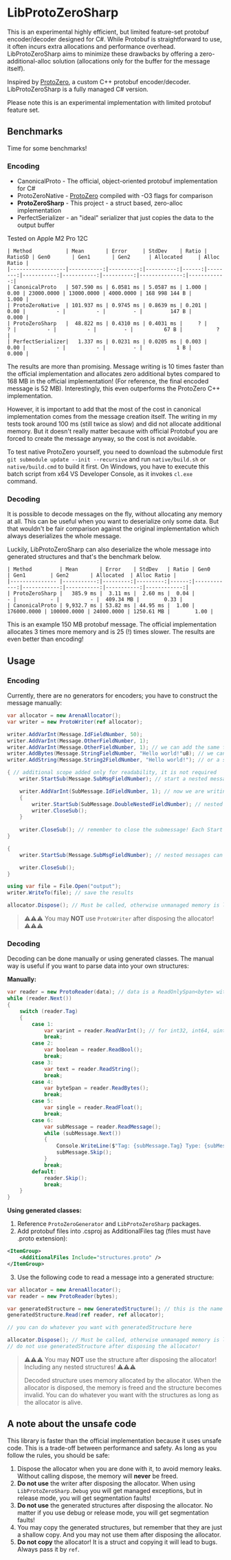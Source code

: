 # LibProtoZeroSharp

This is an experimental highly efficient, but limited feature-set protobuf encoder/decoder designed for C#. While Protobuf is straightforward to use, it often incurs extra allocations and performance overhead. LibProtoZeroSharp aims to minimize these drawbacks by offering a zero-additional-alloc solution (allocations only for the buffer for the message itself).

Inspired by [ProtoZero](https://github.com/mapbox/protozero), a custom C++ protobuf encoder/decoder. LibProtoZeroSharp is a fully managed C# version.

Please note this is an experimental implementation with limited protobuf feature set.

## Benchmarks

Time for some benchmarks!

### Encoding

* CanonicalProto - The official, object-oriented protobuf implementation for C#
* ProtoZeroNative - [ProtoZero](https://github.com/mapbox/protozero) compiled with -O3 flags for comparison
* **ProtoZeroSharp** - This project - a struct based, zero-alloc implementation
* PerfectSerializer - an "ideal" serializer that just copies the data to the output buffer

Tested on Apple M2 Pro 12C

```
| Method           | Mean       | Error     | StdDev    | Ratio | RatioSD | Gen0       | Gen1       | Gen2      | Allocated     | Alloc Ratio |
|------------------|-----------:|----------:|----------:|------:|--------:|-----------:|-----------:|----------:|--------------:|------------:|
| CanonicalProto   | 507.590 ms | 6.0581 ms | 5.0587 ms | 1.000 |    0.00 | 23000.0000 | 13000.0000 | 4000.0000 | 168 998 144 B |       1.000 |
| ProtoZeroNative  | 101.937 ms | 0.9745 ms | 0.8639 ms | 0.201 |    0.00 |          - |          - |         - |         147 B |       0.000 |
| ProtoZeroSharp   |  48.822 ms | 0.4310 ms | 0.4031 ms |     ? |       ? |          - |          - |         - |          67 B |           ? |
| PerfectSerializer|   1.337 ms | 0.0231 ms | 0.0205 ms | 0.003 |    0.00 |          - |          - |         - |           1 B |       0.000 |

```

The results are more than promising. Message writing is 10 times faster than the official implementation and allocates zero additional bytes compared to 168 MB in the official implementation! (For reference, the final encoded message is 52 MB). Interestingly, this even outperforms the ProtoZero C++ implementation.

However, it is important to add that the most of the cost in canonical implementation comes from the message creation itself. The writing in my tests took around 100 ms (still twice as slow) and did not allocate additional memory. But it doesn't really matter because with official Protobuf you are forced to create the message anyway, so the cost is not avoidable.

To test native ProtoZero yourself, you need to download the submodule first `git submodule update --init --recursive` and run `native/build.sh` or `native/build.cmd` to build it first. On Windows, you have to execute this batch script from x64 VS Developer Console, as it invokes `cl.exe` command.


### Decoding

It is possible to decode messages on the fly, without allocating any memory at all. This can be useful when you want to deserialize only some data. But that wouldn't be fair comparison against the original implementation which always deserializes the whole message.

Luckily, LibProtoZeroSharp can also deserialize the whole message into generated structures and that's the benchmark below.

```
| Method         | Mean       | Error    | StdDev   | Ratio | Gen0        | Gen1        | Gen2       | Allocated  | Alloc Ratio |
|--------------- |-----------:|---------:|---------:|------:|------------:|------------:|-----------:|-----------:|------------:|
| ProtoZeroSharp |   385.9 ms |  3.11 ms |  2.60 ms |  0.04 |           - |           - |          - |  409.34 MB |        0.33 |
| CanonicalProto | 9,932.7 ms | 53.82 ms | 44.95 ms |  1.00 | 176000.0000 | 100000.0000 | 24000.0000 | 1250.61 MB |        1.00 |
```

This is an example 150 MB protobuf message. The official implementation allocates 3 times more memory and is 25 (!) times slower. The results are even better than encoding!

## Usage

### Encoding

Currently, there are no generators for encoders; you have to construct the message manually:

```csharp
var allocator = new ArenaAllocator();
var writer = new ProtoWriter(ref allocator);

writer.AddVarInt(Message.IdFieldNumber, 50);
writer.AddVarInt(Message.OtherFieldNumber, 1);
writer.AddVarInt(Message.OtherFieldNumber, 1); // we can add the same field, for repeated fields
writer.AddBytes(Message.StringFieldNumber, "Hello world!"u8); // we can add bytes (string) messages
writer.AddString(Message.String2FieldNumber, "Hello world!"); // or a string that will be encoded as utf-8, in place

{ // additional scope added only for readability, it is not required
    writer.StartSub(Message.SubMsgFieldNumber); // start a nested message

    writer.AddVarInt(SubMessage.IdFieldNumber, 1); // now we are writing to a nested submessage
    {
        writer.StartSub(SubMessage.DoubleNestedFieldNumber); // nested messages may contain nested messages without any problems
        writer.CloseSub(); 
    }
    
    writer.CloseSub(); // remember to close the submessage! Each Start needs a corresponding Close
}

{
    writer.StartSub(Message.SubMsgFieldNumber); // nested messages can be repeated as well

    writer.CloseSub();
}

using var file = File.Open("output");
writer.WriteTo(file); // save the results

allocator.Dispose(); // Must be called, otherwise unmanaged memory is leaked!
```

> ⚠️⚠️⚠️ You may **NOT** use `ProtoWriter` after disposing the allocator! ⚠️⚠️⚠️

### Decoding

Decoding can be done manually or using generated classes. The manual way is useful if you want to parse data into your own structures:

**Manually:**

```csharp
var reader = new ProtoReader(data); // data is a ReadOnlySpan<byte> with the encoded message
while (reader.Next())
{
    switch (reader.Tag)
    {
        case 1:
            var varint = reader.ReadVarInt(); // for int32, int64, uint32, uint64
            break;
        case 2:
            var boolean = reader.ReadBool();
            break;
        case 3:
            var text = reader.ReadString();
            break;
        case 4:
            var byteSpan = reader.ReadBytes();
            break;
        case 5:
            var single = reader.ReadFloat();
            break;
        case 6:
            var subMessage = reader.ReadMessage();
            while (subMessage.Next())
            {
                Console.WriteLine($"Tag: {subMessage.Tag} Type: {subMessage.WireType}");
                subMessage.Skip();
            }
            break;
        default:
            reader.Skip();
            break;
    }
}
```

**Using generated classes:**

1. Reference `ProtoZeroGenerator` and `LibProtoZeroSharp` packages.
2. Add protobuf files into .csproj as AdditionalFiles tag (files must have .proto extension):
```xml
<ItemGroup>
    <AdditionalFiles Include="structures.proto" />
</ItemGroup>
```
3. Use the following code to read a message into a generated structure:
```csharp
var allocator = new ArenaAllocator();
var reader = new ProtoReader(bytes);

var generatedStructure = new GeneratedStructure(); // this is the name of your protobuf message you want to deserialize
generatedStructure.Read(ref reader, ref allocator);

// you can do whatever you want with generatedStructure here

allocator.Dispose(); // Must be called, otherwise unmanaged memory is leaked!
// do not use generatedStructure after disposing the allocator!
```

> ⚠️⚠️⚠️ You may **NOT** use the structure after disposing the allocator! Including any nested structures! ⚠️⚠️⚠️
> 
> Decoded structure uses memory allocated by the allocator. When the allocator is disposed, the memory is freed and the structure becomes invalid.
> You can do whatever you want with the structures as long as the allocator is alive.


## A note about the unsafe code

This library is faster than the official implementation because it uses unsafe code. This is a trade-off between performance and safety. As long as you follow the rules, you should be safe:
1. Dispose the allocator when you are done with it, to avoid memory leaks. Without calling dispose, the memory will **never** be freed.
2. **Do not use** the writer after disposing the allocator. When using `LibProtoZeroSharp.Debug` you will get managed exceptions, but in release mode, you will get segmentation faults!
3. **Do not use** the generated structures after disposing the allocator. No matter if you use debug or release mode, you will get segmentation faults!
4. You may copy the generated structures, but remember that they are just a shallow copy. And you may not use them after disposing the allocator.
5. **Do not copy** the allocator! It is a struct and copying it will lead to bugs. Always pass it by `ref`.